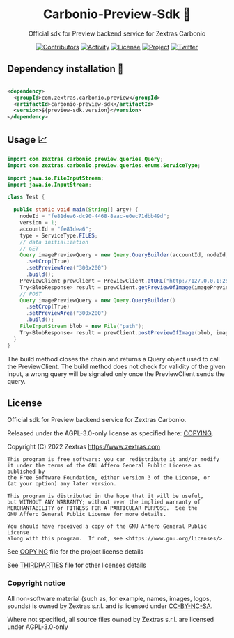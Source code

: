 <!--
SPDX-FileCopyrightText: 2022 Zextras <https://www.zextras.com

SPDX-License-Identifier: AGPL-3.0-only
-->

<div align="center">
  <h1>Carbonio-Preview-Sdk 🚀 </h1>
</div>

<div align="center">

Official sdk for Preview backend service for Zextras Carbonio

[![Contributors][contributors-badge]][contributors]
[![Activity][activity-badge]][activity]
[![License][license-badge]](COPYING)
[![Project][project-badge]][project]
[![Twitter][twitter-badge]][twitter]

</div>

## Dependency installation 🏁

```xml

<dependency>
  <groupId>com.zextras.carbonio.preview</groupId>
  <artifactId>carbonio-preview-sdk</artifactId>
  <version>${preview-sdk.version}</version>
</dependency>
```

## Usage 📈

```java
import com.zextras.carbonio.preview.queries.Query;
import com.zextras.carbonio.preview.queries.enums.ServiceType;

import java.io.FileInputStream;
import java.io.InputStream;

class Test {

  public static void main(String[] argv) {
    nodeId = "fe81dea6-dc90-4468-8aac-e0ec71dbb49d";
    version = 1;
    accountId = "fe81dea6";
    type = ServiceType.FILES;
    // data initialization
    // GET
    Query imagePreviewQuery = new Query.QueryBuilder(accountId, nodeId, version, type)
      .setCrop(True)
      .setPreviewArea("300x200")
      .build();
    PreviewClient prewClient = PreviewClient.atURL("http://127.0.0.1:25566");
    Try<BlobResponse> result = prewClient.getPreviewOfImage(imagePreviewQuery);
    // POST
    Query imagePreviewQuery = new Query.QueryBuilder()
      .setCrop(True)
      .setPreviewArea("300x200")
      .build();
    FileInputStream blob = new File("path");
    Try<BlobResponse> result = prewClient.postPreviewOfImage(blob, imagePreviewQuery, "filename");
  }
}
```

The build method closes the chain and returns a Query object used to call the PreviewClient. The
build method does not check for validity of the given input, a wrong query will be signaled only
once the PreviewClient sends the query.

## License
Official sdk for Preview backend service for Zextras Carbonio.

Released under the AGPL-3.0-only license as specified here: [COPYING](COPYING).

Copyright (C) 2022 Zextras <https://www.zextras.com>

    This program is free software: you can redistribute it and/or modify
    it under the terms of the GNU Affero General Public License as published by
    the Free Software Foundation, either version 3 of the License, or
    (at your option) any later version.

    This program is distributed in the hope that it will be useful,
    but WITHOUT ANY WARRANTY; without even the implied warranty of
    MERCHANTABILITY or FITNESS FOR A PARTICULAR PURPOSE.  See the
    GNU Affero General Public License for more details.

    You should have received a copy of the GNU Affero General Public License
    along with this program.  If not, see <https://www.gnu.org/licenses/>.

See [COPYING](COPYING) file for the project license details

See [THIRDPARTIES](THIRDPARTIES) file for other licenses details

### Copyright notice

All non-software material (such as, for example, names, images, logos, sounds) is owned by Zextras
s.r.l. and is licensed under [CC-BY-NC-SA](https://creativecommons.org/licenses/by-nc-sa/4.0/).

Where not specified, all source files owned by Zextras s.r.l. are licensed under AGPL-3.0-only


[contributors-badge]: https://img.shields.io/github/contributors/zextras/carbonio-preview-sdk "Contributors"

[contributors]: https://github.com/zextras/carbonio-preview-sdk/graphs/contributors "Contributors"

[activity-badge]: https://img.shields.io/github/commit-activity/m/zextras/carbonio-preview-sdk "Activity"

[activity]: https://github.com/zextras/carbonio-preview-sdk/pulse "Activity"

[license-badge]: https://img.shields.io/badge/license-AGPL-blue.svg

[project-badge]: https://img.shields.io/badge/project-carbonio-informational "Project Carbonio"

[project]: https://www.zextras.com/carbonio/ "Project Carbonio"

[twitter-badge]: https://img.shields.io/twitter/follow/zextras?style=social&logo=twitter "Follow on Twitter"

[twitter]: https://twitter.com/intent/follow?screen_name=zextras "Follow Zextras on Twitter"
